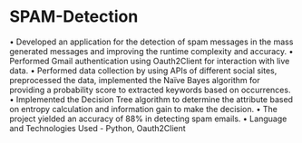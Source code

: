 # SPAM-Detection

• Developed an application for the detection of spam messages in the mass generated messages and improving the runtime complexity and accuracy.
• Performed Gmail authentication using Oauth2Client for interaction with live data.
• Performed data collection by using APIs of different social sites, preprocessed the data, implemented the Naïve Bayes algorithm for providing a probability score to extracted keywords based on occurrences.
• Implemented the Decision Tree algorithm to determine the attribute based on entropy calculation and information gain to make the decision.
• The project yielded an accuracy of 88% in detecting spam emails.
• Language and Technologies Used - Python, Oauth2Client
